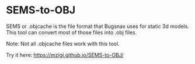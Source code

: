 # SEMS-to-OBJ
SEMS or .objcache is the file format that Bugsnax uses for static 3d models. This tool can convert most of those files into .obj files.

Note: Not all .objcache files work with this tool.

Try it here:
https://mzigi.github.io/SEMS-to-OBJ/